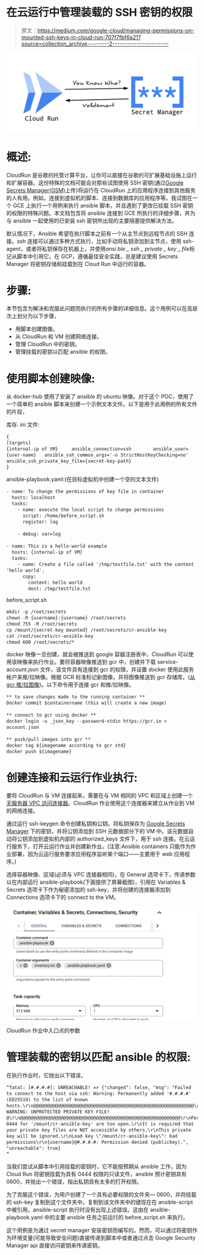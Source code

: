 # 在云运行中管理装载的 SSH 密钥的权限

> 原文：<https://medium.com/google-cloud/managing-permissions-on-mounted-ssh-keys-in-cloud-run-707f7fbf6a21?source=collection_archive---------2----------------------->

![](img/6bd77eaa094605ff2173fe5e5f53b759.png)

# 概述:

CloudRun 是谷歌的托管计算平台，让你可以直接在谷歌的可扩展基础设施上运行和扩展容器。这份特殊的文档可能会对那些试图使用 SSH 密钥(通过[Google Secrets Manager(GSM)](https://cloud.google.com/secret-manager/docs)上传)将运行在 CloudRun 上的应用程序连接到其他服务的人有用。例如，连接到虚拟机的脚本、连接到数据库的应用程序等。我试图在一个 GCE 上执行一个用例来执行 ansible 脚本，并且遇到了更改已挂载 SSH 密钥的权限的特殊问题。本文档包含将 ansible 连接到 GCE 所执行的详细步骤，并为与 ansible 一起使用的已安装 ssh 密钥所出现的主要阻塞提供解决方法。

默认情况下，Ansible 希望在执行脚本之前有一个从主节点到远程节点的 SSH 连接。ssh 连接可以通过多种方式执行，比如手动将私钥添加到主节点，使用 ssh-agent，或者将私钥保存在机器上，并使用*ansi ble _ ssh _ private _ key _ file*标记从脚本中引用它。在 GCP，遵循最佳安全实践，总是建议使用 Secrets Manager 将密钥存储和挂载到在 Cloud Run 中运行的容器。

# 步骤:

本节包含为解决和克服此问题而执行的所有步骤的详细信息。这个用例可以在高层次上划分为以下步骤，

*   用脚本创建图像。
*   从 CloudRun 和 VM 创建网络连接。
*   管理 CloudRun 中的密钥。
*   管理挂载的密钥以匹配 ansible 的权限。

# 使用脚本创建映像:

从 docker-hub 使用了安装了 ansible 的 ubuntu 映像。对于这个 POC，使用了一个简单的 ansible 脚本来创建一个示例文本文件。以下是用于此用例的所有文件的片段，

库存. ini 文件:

```
{ 
[targets]
{internal-ip of VM}     ansible_connection=ssh        ansible_user={user-name}   ansible_ssh_common_args='-o StrictHostKeyChecking=no' ansible_ssh_private_key_file={secret-key-path}
}
```

ansible-playbook.yaml:(在目标虚拟机中创建一个空的文本文件)

```
- name: To change the permissions of key file in container
  hosts: localhost
  tasks:
    - name: execute the local script to change permissions
      script: /home/before_script.sh
      register: log

    - debug: var=log  

- name: This is a hello-world example
  hosts: {internal-ip of VM}
  tasks:
    - name: Create a file called '/tmp/testfile.txt' with the content 'hello world'.
      copy:
        content: hello world
        dest: /tmp/testfile.txt
```

before_script.sh

```
mkdir -p /root/secrets
chown -R {username}:{username} /root/secrets
chmod 755 -R /root/secrets
cp /mount/{secret-key mounted} /root/secrets/cr-ansible-key
cat /root/secrets/cr-ansible-key
chmod 600 /root/secrets/*
```

docker 映像一旦创建，就会被推送到 google 容器注册表中，CloudRun 可以使用该映像来执行作业。要将容器映像推送到 gcr 中，创建并下载 service-account.json 文件，该文件具有连接到 gcr 的权限，并设置 docker 使用此服务帐户来推/拉映像。根据 GCR 标准标记新图像，并将图像推送到 gcr 存储库。([从 gcr 推/拉图像](https://cloud.google.com/container-registry/docs/pushing-and-pulling))。以下命令用于连接 gcr 和推/拉映像。

```
** to save changes made to the running container ** 
Docker commit $containername (this will create a new image)

** connect to gcr using docker **
docker login -u _json_key --password-stdin https://gcr.io < account.json

** push/pull images into gcr ** 
docker tag ${imagename according to gcr std}
docker push ${imagename}
```

# 创建连接和云运行作业执行:

要将 CloudRun 与 VM 连接起来，需要在与 VM 相同的 VPC 和区域上创建一个[无服务器 VPC 访问连接器](https://cloud.google.com/vpc/docs/configure-serverless-vpc-access)。CloudRun 作业使用这个连接器来建立从作业到 VM 的网络连接。

通过运行 ssh-keygen 命令创建私钥和公钥。将私钥保存为 [Google Secrets Manager](https://cloud.google.com/secret-manager/docs) 下的密钥，并将公钥添加到 SSH 元数据部分下的 VM 中。该元数据自动将公钥添加到虚拟机内部的 authorized_keys 文件下，用于 ssh 连接。在云运行服务下，打开云运行作业并创建新作业。(注意:Ansible containers 只能作为作业部署，因为云运行服务要求应用程序监听某个端口——主要用于 web 应用程序。)

选择容器映像、区域(必须与 VPC 连接器相同)，在 General 选项卡下，传递参数以在内部运行 ansible-playbook(下面提供了屏幕截图)，引用在 Variables & Secrets 选项卡下作为秘密添加的 ssh-key，并将创建的连接器添加到 Connections 选项卡下的 connect to the VM。

![](img/e27e4fdb8795a84cea579197029ef8c6.png)

CloudRun 作业中入口点的参数

# 管理装载的密钥以匹配 ansible 的权限:

在执行作业时，它抛出以下错误，

```
“fatal: [#.#.#.#]: UNREACHABLE! => {"changed": false, "msg": "Failed to connect to the host via ssh: Warning: Permanently added '#.#.#.#' (ED25519) to the list of known hosts.\r\n@@@@@@@@@@@@@@@@@@@@@@@@@@@@@@@@@@@@@@@@@@@@@@@@@@@@@@@@@@@\r\n@ WARNING: UNPROTECTED PRIVATE KEY FILE! @\r\n@@@@@@@@@@@@@@@@@@@@@@@@@@@@@@@@@@@@@@@@@@@@@@@@@@@@@@@@@@@\r\nPermissions 0444 for '/mount/cr-ansible-key' are too open.\r\nIt is required that your private key files are NOT accessible by others.\r\nThis private key will be ignored.\r\nLoad key \"/mount/cr-ansible-key\": bad permissions\r\n{username}@#.#.#.#: Permission denied (publickey).", "unreachable": true}
”
```

当我们尝试从脚本中引用挂载的密钥时，它不能按预期从 ansible 工作，因为 Cloud Run 将密钥挂载为具有 0444 权限的只读文件，ansible 预计密钥具有 0600，并抛出一个错误，指出私钥具有太多的打开权限。

为了克服这个错误，为用户创建了一个具有必要权限的文件夹— 0600，并将挂载的 ssh-key 复制到这个文件夹中。复制到该文件夹中的键现在在 ansible-script 中被引用，ansible-script 执行时没有出现上述错误。这由在 ansible-playbook.yaml 中的主要 ansible 任务之前运行的 before_script.sh 来执行。

这个用例是为通过 secret manager 安装密钥而编写的。然而，可以通过将密钥作为环境变量(可能导致安全问题)直接传递到脚本中或者通过点击 Google Security Manager api 直接访问密钥来传递密钥。